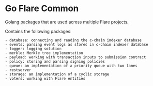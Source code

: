# Go Flare Common

Golang packages that are used across multiple Flare projects.

Contains the following packages:

    - database: connecting and reading the c-chain indexer database
    - events: parsing event logs as stored in c-chain indexer database
    - logger: logging solution
    - merkle: Merkle tree implementation
    - payload: working with transaction inputs to submission contract
    - policy: storing and parsing signing policies
    - queue: an implementation of a priority queue with two lanes
    - restserver
    - storage: an implementation of a cyclic storage
    - voters: working with Flare entities
